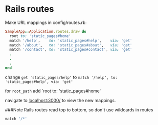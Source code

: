 # Rails routes
Make URL mappings in config/routes.rb:
```ruby
SampleApp::Application.routes.draw do
  root to: 'static_pages#home'
  match '/help',    to: 'static_pages#help',    via: 'get'
  match '/about',   to: 'static_pages#about',   via: 'get'
  match '/contact', to: 'static_pages#contact', via: 'get'
  .
  .
  .
end
```

change `get 'static_pages/help'` to `match '/help', to: 'static_pages#help', via: 'get'`

for `root_path` add `root to: 'static_pages#home'

navigate to [localhost:3000/](localhost:3000/) to view the new mappings.

###Note
Rails routes read top to bottom, so don't use wildcards in routes
```ruby
match '/*'
```


